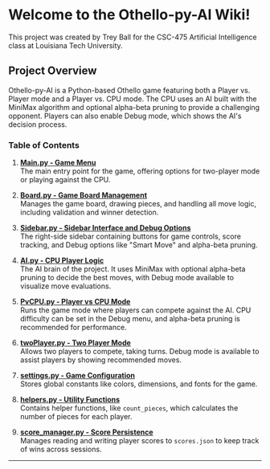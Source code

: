 # Welcome to the Othello-py-AI Wiki!

This project was created by Trey Ball for the CSC-475 Artificial Intelligence class at Louisiana Tech University.

## Project Overview

Othello-py-AI is a Python-based Othello game featuring both a Player vs. Player mode and a Player vs. CPU mode. The CPU uses an AI built with the MiniMax algorithm and optional alpha-beta pruning to provide a challenging opponent. Players can also enable Debug mode, which shows the AI's decision process.

### Table of Contents

1. **[Main.py - Game Menu](main_menu_documentation.md)**  
   The main entry point for the game, offering options for two-player mode or playing against the CPU.

2. **[Board.py - Game Board Management](board_documentation.md)**  
   Manages the game board, drawing pieces, and handling all move logic, including validation and winner detection.

3. **[Sidebar.py - Sidebar Interface and Debug Options](sidebar_documentation_detailed.md)**  
   The right-side sidebar containing buttons for game controls, score tracking, and Debug options like "Smart Move" and alpha-beta pruning.

4. **[AI.py - CPU Player Logic](ai_documentation.md)**  
   The AI brain of the project. It uses MiniMax with optional alpha-beta pruning to decide the best moves, with Debug mode available to visualize move evaluations.

5. **[PvCPU.py - Player vs CPU Mode](pvcpu_documentation.md)**  
   Runs the game mode where players can compete against the AI. CPU difficulty can be set in the Debug menu, and alpha-beta pruning is recommended for performance.

6. **[twoPlayer.py - Two Player Mode](twoplayer_documentation.md)**  
   Allows two players to compete, taking turns. Debug mode is available to assist players by showing recommended moves.

7. **[settings.py - Game Configuration](settings_documentation.md)**  
   Stores global constants like colors, dimensions, and fonts for the game.

8. **[helpers.py - Utility Functions](helpers_documentation.md)**  
   Contains helper functions, like `count_pieces`, which calculates the number of pieces for each player.

9. **[score_manager.py - Score Persistence](score_manager_documentation.md)**  
   Manages reading and writing player scores to `scores.json` to keep track of wins across sessions.

---
